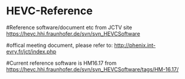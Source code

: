 # HEVC-Reference

#Reference software/document etc from JCTV site
https://hevc.hhi.fraunhofer.de/svn/svn_HEVCSoftware

#offical meeting document, please refer to:
http://phenix.int-evry.fr/jct/index.php

#Current reference software is HM16.17 from
    https://hevc.hhi.fraunhofer.de/svn/svn_HEVCSoftware/tags/HM-16.17/
 

